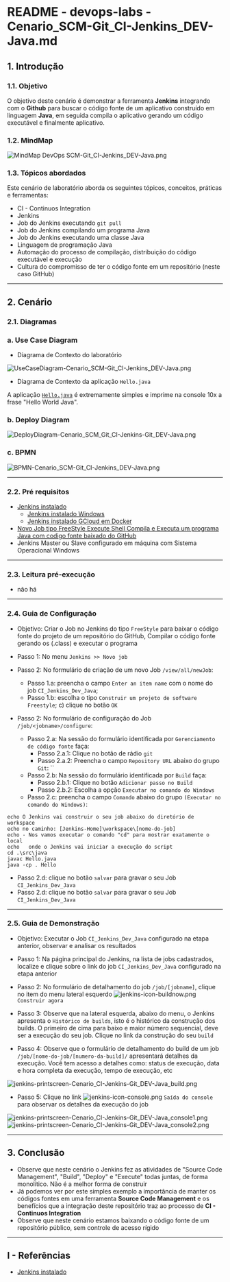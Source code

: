 # README - devops-labs - Cenario_SCM-Git_CI-Jenkins_DEV-Java.md

## 1. Introdução

### 1.1. Objetivo
O objetivo deste cenário é demonstrar a ferramenta **Jenkins** integrando com o **Github** para buscar o código fonte de um aplicativo construído em linguagem **Java**, em seguida compila o aplicativo gerando um código executável e finalmente aplicativo.

### 1.2. MindMap
![MindMap DevOps SCM-Git_CI-Jenkins_DEV-Java.png](mind-maps/MindMap%20DevOps%20SCM-Git_CI-Jenkins_DEV-Java.png)


### 1.3. Tópicos abordados
Este cenário de laboratório aborda os seguintes tópicos, conceitos, práticas e ferramentas:
* CI - Continuos Integration
* Jenkins
* Job do Jenkins executando `git pull`
* Job do Jenkins compilando um programa Java
* Job do Jenkins executando uma classe Java
* Linguagem de programação Java
* Automação do processo de compilação, distribuição do código executável e execução
* Cultura do compromisso de ter o código fonte em um repositório (neste caso GitHub)

---
## 2. Cenário

### 2.1. Diagramas 

### a. Use Case Diagram

* Diagrama de Contexto do laboratório

![UseCaseDiagram-Cenario_SCM-Git_CI-Jenkins_DEV-Java.png](./doc/uml-diagram/UseCaseDiagram-Cenario_SCM-Git_CI-Jenkins_DEV-Java.png)

* Diagrama de Contexto da aplicação `Hello.java`

A aplicação [`Hello.java`](https://github.com/josemarsilva/eval-jenkins/blob/master/src/java/Hello.java) é extremamente simples e imprime na console 10x a frase "Hello World Java".

### b. Deploy Diagram
![DeployDiagram-Cenario_SCM_Git_CI-Jenkins-Git_DEV-Java.png](uml-diagram/DeployDiagram-Cenario_SCM_Git_CI-Jenkins-Git_DEV-Java.png)

### c. BPMN
![BPMN-Cenario_SCM-Git_CI-Jenkins_DEV-Java.png](bpmn-diagrams/BPMN-Cenario_SCM-Git_CI-Jenkins_DEV-Java.png)


---
### 2.2. Pré requisitos

* [Jenkins instalado](https://github.com/josemarsilva/eval-jenkins)
  * [Jenkins instalado Windows](https://github.com/josemarsilva/eval-jenkins/blob/master/doc/README-GuiaConfiguracao-InstallJenkins.md)
  * [Jenkins instalado GCloud em Docker](https://github.com/josemarsilva/googlecloudplatform#gcloud-engine---jenkins-using-docker)
* [Novo Job tipo FreeStyle Execute Shell Compila e Executa um programa Java com codigo fonte baixado do GitHub](https://github.com/josemarsilva/eval-jenkins/blob/master/doc/README-GuiaDemonstracao-JobFreestyleExecShellGitJavacJavaRun.md)
* Jenkins Master ou Slave configurado em máquina com Sistema Operacional Windows


---
### 2.3. Leitura pré-execução

* não há

---
### 2.4. Guia de Configuração

* Objetivo: Criar o Job no Jenkins do tipo `FreeStyle` para baixar o código fonte do projeto de um repositório do GitHub, Compilar o código fonte gerando os (.class) e executar o programa

* Passo 1: No menu  `Jenkins >> Novo job`
* Passo 2: No formulário de criação de um novo Job `/view/all/newJob`: 
  * Passo 1.a: preencha o campo `Enter an item name` com o nome do job `CI_Jenkins_Dev_Java`; 
  * Passo 1.b: escolha o tipo `Construir um projeto de software Freestyle`; c) clique no botão `OK`
* Passo 2: No formulário de configuração do Job `/job/<jobname>/configure`: 
  * Passo 2.a: Na sessão do formulário identificada por `Gerenciamento de código fonte` faça:
    * Passo 2.a.1: Clique no botão de rádio `git`
	* Passo 2.a.2: Preencha o campo `Repository URL` abaixo do grupo `Git`: ``
  * Passo 2.b: Na sessão do formulário identificada por `Build` faça:
    * Passo 2.b.1: Clique no botão `Adicionar passo no Build`
    * Passo 2.b.2: Escolha a opção `Executar no comando do Windows`
  * Passo 2.c: preencha o campo `Comando` abaixo do grupo `(Executar no comando do Windows)`: 

```script
echo O Jenkins vai construir o seu job abaixo do diretório de workspace
echo no caminho: [Jenkins-Home]\workspace\[nome-do-job]
echo - Nos vamos executar o comando "cd" para mostrar exatamente o local
echo   onde o Jenkins vai iniciar a execução do script 
cd .\src\java
javac Hello.java 
java -cp . Hello
```

  * Passo 2.d: clique no botão `salvar` para gravar o seu Job `CI_Jenkins_Dev_Java`
  * Passo 2.d: clique no botão `salvar` para gravar o seu Job `CI_Jenkins_Dev_Java`

---
### 2.5. Guia de Demonstração

* Objetivo: Executar o Job `CI_Jenkins_Dev_Java` configurado na etapa anterior, observar e analisar os resultados

* Passo 1: Na página principal do Jenkins, na lista de jobs cadastrados, localize e clique sobre o link do job `CI_Jenkins_Dev_Java` configurado na etapa anterior
* Passo 2: No formulário de detalhamento do job `/job/[jobname]`, clique no item do menu lateral esquerdo ![jenkins-icon-buildnow.png](doc/jenkins-icon-buildnow.png) `Construir agora`
* Passo 3: Observe que na lateral esquerda, abaixo do menu, o Jenkins apresenta o `Histórico de builds`, isto é o histórico da construção dos builds. O primeiro de cima para baixo e maior número sequencial, deve ser a execução do seu job. Clique no link da construção do seu `build`
* Passo 4: Observe que o formulário de detalhamento do build de um job `/job/[nome-do-job/[numero-da-build]/` apresentará detalhes da execução. Você tem acesso a detalhes como: status de execução, data e hora completa da execução, tempo de execução, etc

![jenkins-printscreen-Cenario_CI-Jenkins-Git_DEV-Java_build.png](doc/jenkins-printscreen-Cenario_CI-Jenkins-Git_DEV-Java_build.png)

* Passo 5: Clique no link ![jenkins-icon-console.png](doc/jenkins-icon-console.png) `Saída do console` para observar os detalhes da execução do job

![jenkins-printscreen-Cenario_CI-Jenkins-Git_DEV-Java_console1.png](doc/jenkins-printscreen-Cenario_CI-Jenkins-Git_DEV-Java_console1.png)
![jenkins-printscreen-Cenario_CI-Jenkins-Git_DEV-Java_console2.png](doc/jenkins-printscreen-Cenario_CI-Jenkins-Git_DEV-Java_console2.png)

---
## 3. Conclusão

* Observe que neste cenário o Jenkins fez as atividades de "Source Code Management", "Build", "Deploy" e "Execute" todas juntas, de forma monolítico. Não é a melhor forma de construir
* Já podemos ver por este simples exemplo a importância de manter os códigos fontes em uma ferramenta __Source Code Management__ e os benefícios que a integração deste repositório traz ao processo de __CI - Continuos Integration__
* Observe que neste cenário estamos baixando o código fonte de um repositório público, sem controle de acesso rígido


---
## I - Referências

* [Jenkins instalado](https://github.com/josemarsilva/eval-jenkins)
